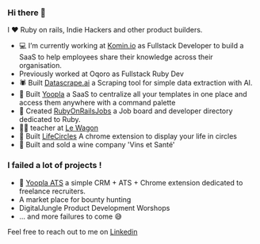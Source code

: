 ### Hi there 👋

I ❤️ Ruby on rails, Indie Hackers and other product builders.

- 💻 I’m currently working at [Komin.io](https://www.komin.io/) as Fullstack Developer to build a SaaS to help employees share their knowledge across their organisation.
- Previously worked at Oqoro as Fullstack Ruby Dev
- 🕷️ Built [Datascrape.ai](https://www.datascrape.ai) a Scraping tool for simple data extraction with AI. 
- 🍏 Built [Yoopla](https://www.yoopla.io/) a SaaS to centralize all your templates in one place and access them anywhere with a command palette
- 💎 Created [RubyOnRailsJobs](https://www.ruby-on-rails-jobs.com/en) a Job board and developer directory dedicated to Ruby. 
- 👨‍🏫 teacher at [Le Wagon](https://www.lewagon.com/fr)
- 🔴 Built [LifeCircles](https://chromewebstore.google.com/detail/life-circles/bpejdhmkdegepchibgikjfhnhbnkdfnk?pli=1) A chrome extension to display your life in circles
- 🍷 Built and sold a wine company 'Vins et Santé'

### I failed a lot of projects ! 
- 🚀 [Yoopla ATS](https://www.yoopla-ats.com/en) a simple CRM + ATS + Chrome extension dedicated to freelance recruiters.
- A market place for bounty hunting
- DigitalJungle Product Development Worshops
- ... and more failures to come 😅

Feel free to reach out to me on [Linkedin](https://www.linkedin.com/in/jromaink/)
 

<!--
**jromainkrupa/jromainkrupa** is a ✨ _special_ ✨ repository because its `README.md` (this file) appears on your GitHub profile.

Here are some ideas to get you started:

- 🔭 I’m currently working on ...
- 🌱 I’m currently learning ...
- 👯 I’m looking to collaborate on ...
- 🤔 I’m looking for help with ...
- 💬 Ask me about ...
- 📫 How to reach me: ...
- 😄 Pronouns: ...
- ⚡ Fun fact: ...
-->
